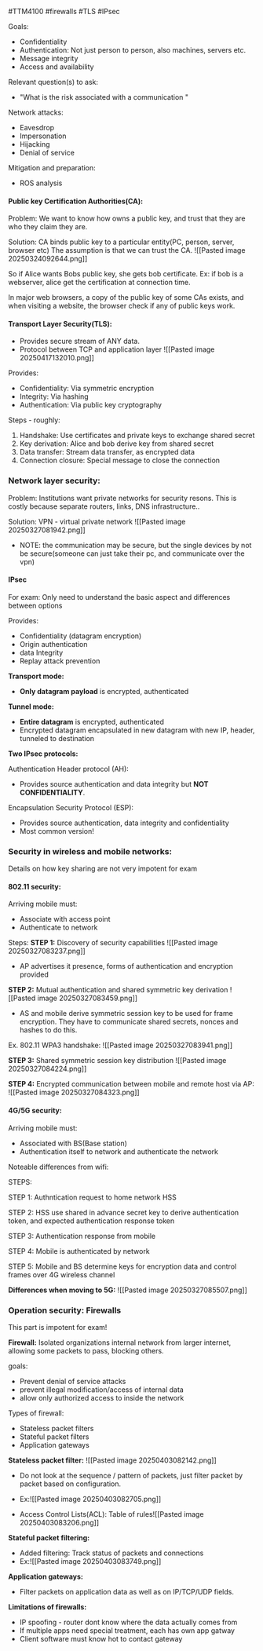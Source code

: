 #TTM4100 #firewalls #TLS #IPsec


Goals:
- Confidentiality
- Authentication: Not just person to person, also machines, servers etc. 
- Message integrity
- Access and availability 

Relevant question(s) to ask:
- "What is the risk associated with a communication "

Network attacks:
- Eavesdrop
- Impersonation
- Hijacking
- Denial of service

Mitigation and preparation: 
- ROS analysis 


#### Public key Certification Authorities(CA):
Problem: We want to know how owns a public key, and trust that they are who they claim they are. 

Solution: CA binds public key to a particular entity(PC, person, server, browser etc)
The assumption is that we can trust the CA.
![[Pasted image 20250324092644.png]]

So if Alice wants Bobs public key, she gets bob certificate. Ex: if bob is a webserver, alice get the certification at connection time. 

In major web browsers, a copy of the public key of some CAs exists, and when visiting a website, the browser check if any of public keys work. 


#### Transport Layer Security(TLS):
- Provides secure stream of ANY data. 
- Protocol between TCP and application layer 
![[Pasted image 20250417132010.png]]


Provides:
- Confidentiality: Via symmetric encryption
- Integrity: Via hashing
- Authentication: Via public key cryptography  

Steps - roughly:
1. Handshake: Use certificates and private keys to exchange shared secret 
2. Key derivation: Alice and bob derive key from shared secret 
3. Data transfer: Stream data transfer, as encrypted data 
4. Connection closure: Special message to close the connection 


### Network layer security:

Problem: Institutions want private networks for security resons. This is costly because separate routers, links, DNS infrastructure..

Solution: VPN - virtual private network 
![[Pasted image 20250327081942.png]]

- NOTE: the communication may be secure, but the single devices by not be secure(someone can just take their pc, and communicate over the vpn)


#### IPsec
For exam: Only need to understand the basic aspect and differences between options 

Provides: 
- Confidentiality (datagram encryption)
- Origin authentication
- data Integrity
- Replay attack prevention 

**Transport mode:**
- **Only datagram payload** is encrypted, authenticated 

**Tunnel mode:**
- **Entire datagram** is encrypted, authenticated 
- Encrypted datagram encapsulated in new datagram with new IP, header, tunneled to destination 


**Two IPsec protocols:**

Authentication Header protocol (AH):
- Provides source authentication and data integrity but **NOT CONFIDENTIALITY**. 

Encapsulation Security Protocol (ESP):
- Provides source authentication, data integrity and confidentiality 
- Most common version! 



### Security in wireless and mobile networks:
Details on how key sharing are not very impotent for exam 

#### 802.11 security:
Arriving mobile must:
- Associate with access point 
- Authenticate to network 

Steps:
**STEP 1:** Discovery of security capabilities 
![[Pasted image 20250327083237.png]]
- AP advertises it presence, forms of authentication and encryption provided 

**STEP 2:** Mutual authentication and shared symmetric key derivation 
![[Pasted image 20250327083459.png]]
- AS and mobile derive symmetric session key to be used for frame encryption. They have to communicate shared secrets, nonces and hashes to do this. 

Ex. 802.11 WPA3 handshake:
![[Pasted image 20250327083941.png]]

**STEP 3:** Shared symmetric session key distribution 
![[Pasted image 20250327084224.png]]


**STEP 4:** Encrypted communication between mobile and remote host via AP:
![[Pasted image 20250327084323.png]]


#### 4G/5G security:

Arriving mobile must:
- Associated with BS(Base station)
- Authentication itself to network and authenticate the network 

Noteable differences from wifi:


STEPS:

STEP 1: Authntication request to home network HSS


STEP 2: HSS use shared in advance secret key to derive authentication token, and expected authentication response token

STEP 3: Authentication response from mobile 

STEP 4: Mobile is authenticated by network 

STEP 5: Mobile and BS determine keys for encryption data and control frames over 4G wireless channel 


**Differences when moving to 5G:**
![[Pasted image 20250327085507.png]]


### Operation security: Firewalls 
This part is impotent for exam! 

**Firewall:** Isolated organizations internal network from larger internet, allowing some packets to pass, blocking others.

goals:
- Prevent denial of service attacks
- prevent illegal modification/access of internal data 
- allow only authorized access to inside the network 

Types of firewall:
- Stateless packet filters 
- Stateful packet filters 
- Application gateways 

**Stateless packet filter:**
![[Pasted image 20250403082142.png]]

- Do not look at the sequence / pattern of packets, just filter packet by packet based on configuration. 
- Ex:![[Pasted image 20250403082705.png]]

- Access Control Lists(ACL): Table of rules![[Pasted image 20250403083206.png]]


**Stateful packet filtering:**
- Added filtering: Track status of packets and connections 
- Ex:![[Pasted image 20250403083749.png]]

**Application gateways:**
- Filter packets on application data as well as on IP/TCP/UDP fields.

**Limitations of firewalls:**
- IP spoofing - router dont know where the data actually comes from 
- If multiple apps need special treatment, each has own app gatway 
- Client software must know hot to contact gateway 